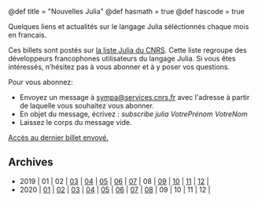 @def title = "Nouvelles Julia"
@def hasmath = true
@def hascode = true

Quelques liens et actualités sur le langage Julia séléctionnés chaque mois en francais.

Ces billets sont postés sur [la liste Julia du CNRS](https://listes.services.cnrs.fr/wws/info/julia). Cette liste regroupe des développeurs francophones utilisateurs du langage Julia. Si vous êtes intéressés, n’hésitez pas à vous abonner et à y poser vos questions.

Pour vous abonnez:

- Envoyez un message à sympa@services.cnrs.fr avec l'adresse à partir de laquelle vous souhaitez vous abonner.
- En objet du message, écrivez : *subscribe julia VotrePrénom VotreNom*
- Laissez le corps du message vide.

[Accès au dernier billet envoyé.](/pages/2020_08/)

## Archives

- 2019
  | 01
  | 02
  | [03](/pages/2019_03/) 
  | [04](/pages/2019_04/) 
  | [05](/pages/2019_05/) 
  | [06](/pages/2019_06/) 
  | [07](/pages/2019_07/) 
  | 08
  | [09](/pages/2019_09/) 
  | [10](/pages/2019_10/) 
  | [11](/pages/2019_11/) 
  | [12](/pages/2019_12/)  |
- 2020 
  | [01](/pages/2020_01/)
  | [02](/pages/2020_02/)
  | [03](/pages/2020_03/)
  | [04](/pages/2020_04/)
  | [05](/pages/2020_05/)
  | [06](/pages/2020_06/)
  | [07](/pages/2020_07/)
  | [08](/pages/2020_08/)
  | 09 
  | 10 
  | 11 
  | 12 |
